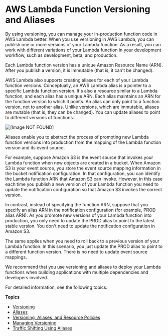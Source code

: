 # AWS Lambda Function Versioning and Aliases<a name="versioning-aliases"></a>

By using versioning, you can manage your in\-production function code in AWS Lambda better\. When you use versioning in AWS Lambda, you can publish one or more versions of your Lambda function\. As a result, you can work with different variations of your Lambda function in your development workflow, such as development, beta, and production\. 

Each Lambda function version has a unique Amazon Resource Name \(ARN\)\. After you publish a version, it is immutable \(that is, it can't be changed\)\.

AWS Lambda also supports creating aliases for each of your Lambda function versions\. Conceptually, an AWS Lambda alias is a pointer to a specific Lambda function version\. It's also a resource similar to a Lambda function, and each alias has a unique ARN\. Each alias maintains an ARN for the function version to which it points\. An alias can only point to a function version, not to another alias\. Unlike versions, which are immutable, aliases are mutable \(that is, they can be changed\)\. You can update aliases to point to different versions of functions\.

![\[Image NOT FOUND\]](http://docs.aws.amazon.com/lambda/latest/dg/images/alias_intro_2_10.png)

Aliases enable you to abstract the process of promoting new Lambda function versions into production from the mapping of the Lambda function version and its event source\.  

For example, suppose Amazon S3 is the event source that invokes your Lambda function when new objects are created in a bucket\. When Amazon S3 is your event source, you store the event source mapping information in the bucket notification configuration\. In that configuration, you can identify the Lambda function ARN that Amazon S3 can invoke\. However, in this case each time you publish a new version of your Lambda function you need to update the notification configuration so that Amazon S3 invokes the correct version\. 

In contrast, instead of specifying the function ARN, suppose that you specify an alias ARN in the notification configuration \(for example, PROD alias ARN\)\. As you promote new versions of your Lambda function into production, you only need to update the PROD alias to point to the latest stable version\. You don't need to update the notification configuration in Amazon S3\. 

The same applies when you need to roll back to a previous version of your Lambda function\. In this scenario, you just update the PROD alias to point to a different function version\. There is no need to update event source mappings\.

We recommend that you use versioning and aliases to deploy your Lambda functions when building applications with multiple dependencies and developers involved\. 

For detailed information, see the following topics\.

**Topics**
+ [Versioning](versioning-intro.md)
+ [Aliases](aliases-intro.md)
+ [Versioning, Aliases, and Resource Policies](versioning-aliases-permissions.md)
+ [Managing Versioning](how-to-manage-versioning.md)
+ [Traffic Shifting Using Aliases](lambda-traffic-shifting-using-aliases.md)